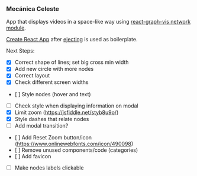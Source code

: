 ### Mecánica Celeste

App that displays videos in a space-like way using [react-graph-vis network module](https://github.com/crubier/react-graph-vis).

[Create React App](https://github.com/facebookincubator/create-react-app) after [ejecting](https://github.com/facebookincubator/create-react-app/blob/master/packages/react-scripts/template/README.md#npm-run-eject) is used as boilerplate.

Next Steps:

- [x] Correct shape of lines; set big cross min width
- [x] Add new circle with more nodes
- [x] Correct layout
- [x] Check different screen widths
- [ ] Style nodes (hover and text)
- [ ] Check style when displaying information on modal
- [x] Limit zoom (https://jsfiddle.net/styb8u9o/)
- [x] Style dashes that relate nodes
- [ ] Add modal transition?
- [ ] Add Reset Zoom button/icon (https://www.onlinewebfonts.com/icon/490098)
- [ ] Remove unused components/code (categories)
- [ ] Add favicon
- [ ] Make nodes labels clickable

